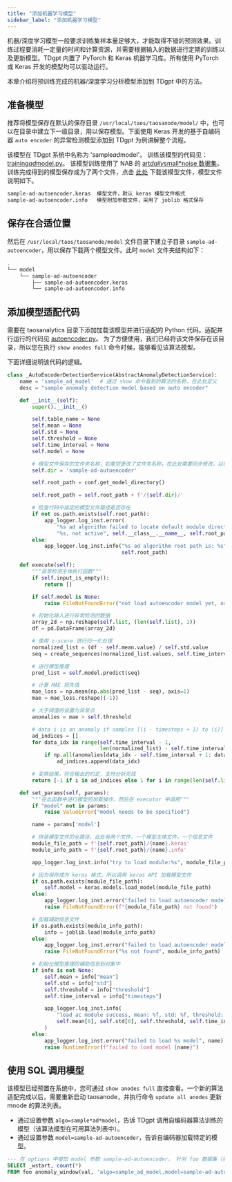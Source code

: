 ```yaml
---
title: "添加机器学习模型"
sidebar_label: "添加机器学习模型"
---
```


机器/深度学习模型一般要求训练集样本量足够大，才能取得不错的预测效果。训练过程要消耗一定量的时间和计算资源，并需要根据输入的数据进行定期的训练以及更新模型。TDgpt 内置了 PyTorch 和 Keras 机器学习库。所有使用 PyTorch 或 Keras 开发的模型均可以驱动运行。

本章介绍将预训练完成的机器/深度学习分析模型添加到 TDgpt 中的方法。

## 准备模型

推荐将模型保存在默认的保存目录 `/usr/local/taos/taosanode/model/` 中，也可以在目录中建立下一级目录，用以保存模型。下面使用 Keras 开发的基于自编码器 `auto encoder` 的异常检测模型添加到 TDgpt 为例讲解整个流程。

该模型在 TDgpt 系统中名称为 'sample*ad*model'。
训练该模型的代码见：[training*ad*model.py](https://github.com/taosdata/TDengine/tree/main/tools/tdgpt/taosanalytics/misc/training*ad*model.py)。
该模型训练使用了 NAB 的 [art*daily*small*noise 数据集](https://raw.githubusercontent.com/numenta/NAB/master/data/artificialNoAnomaly/art*daily*small*noise.csv)。
训练完成得到的模型保存成为了两个文件，点击 [此处](https://github.com/taosdata/TDengine/blob/main/tools/tdgpt/model/sample-ad-autoencoder/) 下载该模型文件，模型文件说明如下。

```bash
sample-ad-autoencoder.keras  模型文件，默认 keras 模型文件格式
sample-ad-autoencoder.info   模型附加参数文件，采用了 joblib 格式保存
```

## 保存在合适位置

然后在 `/usr/local/taos/taosanode/model` 文件目录下建立子目录 `sample-ad-autoencoder`，用以保存下载两个模型文件。此时 `model` 文件夹结构如下：

```bash
.
└── model
    └── sample-ad-autoencoder
        ├── sample-ad-autoencoder.keras
        └── sample-ad-autoencoder.info
```

## 添加模型适配代码

需要在 taosanalytics 目录下添加加载该模型并进行适配的 Python 代码。适配并行运行的代码见 [autoencoder.py](https://github.com/taosdata/TDengine/blob/main/tools/tdgpt/taosanalytics/algo/ad/autoencoder.py)。
为了方便使用，我们已经将该文件保存在该目录，所以您在执行 `show anodes full` 命令时候，能够看见该算法模型。

下面详细说明该代码的逻辑。

```python
class _AutoEncoderDetectionService(AbstractAnomalyDetectionService):
    name = 'sample_ad_model'  # 通过 show 命令看到的算法的名称，在此处定义
    desc = "sample anomaly detection model based on auto encoder"

    def __init__(self):
        super().__init__()

        self.table_name = None
        self.mean = None
        self.std = None
        self.threshold = None
        self.time_interval = None
        self.model = None

        # 模型文件保存的文件夹名称，如果您更改了文件夹名称，在此处需要同步修改，以确保代码可以正确加载模型文件
        self.dir = 'sample-ad-autoencoder'  

        self.root_path = conf.get_model_directory()

        self.root_path = self.root_path + f'/{self.dir}/'

        # 检查代码中指定的模型文件路径是否存在
        if not os.path.exists(self.root_path):
            app_logger.log_inst.error(
                "%s ad algorithm failed to locate default module directory:"
                "%s, not active", self.__class__.__name__, self.root_path)
        else:
            app_logger.log_inst.info("%s ad algorithm root path is: %s", self.__class__.__name__,
                                     self.root_path)

    def execute(self):
        """异常检测主体执行函数"""
        if self.input_is_empty():
            return []

        if self.model is None:
            raise FileNotFoundError("not load autoencoder model yet, or load model failed")

        # 初始化输入进行异常检测的数据
        array_2d = np.reshape(self.list, (len(self.list), 1))
        df = pd.DataFrame(array_2d)

        # 使用 z-score 进行归一化处理
        normalized_list = (df - self.mean.value) / self.std.value
        seq = create_sequences(normalized_list.values, self.time_interval)

        # 进行模型推理
        pred_list = self.model.predict(seq)

        # 计算 MAE 损失值
        mae_loss = np.mean(np.abs(pred_list - seq), axis=1)
        mae = mae_loss.reshape((-1))

        # 大于阈值的设置为异常点
        anomalies = mae > self.threshold

        # data i is an anomaly if samples [(i - timesteps + 1) to (i)] are anomalies
        ad_indices = []
        for data_idx in range(self.time_interval - 1,
                              len(normalized_list) - self.time_interval + 1):
            if np.all(anomalies[data_idx - self.time_interval + 1: data_idx]):
                ad_indices.append(data_idx)

        # 变换结果，符合输出的约定，支持分析完成
        return [-1 if i in ad_indices else 1 for i in range(len(self.list))]

    def set_params(self, params):
        """在此函数中进行模型的加载操作，然后在 executor 中调用"""
        if "model" not in params:
            raise ValueError("model needs to be specified")

        name = params['model']

        # 拼装模型文件的全路径，此处有两个文件，一个模型主体文件，一个信息文件
        module_file_path = f'{self.root_path}/{name}.keras'
        module_info_path = f'{self.root_path}/{name}.info'

        app_logger.log_inst.info("try to load module:%s", module_file_path)

        # 因为保存成为 keras 格式，所以调用 keras API 加载模型文件
        if os.path.exists(module_file_path):
            self.model = keras.models.load_model(module_file_path)
        else:
            app_logger.log_inst.error("failed to load autoencoder model file: %s", module_file_path)
            raise FileNotFoundError(f"{module_file_path} not found")

        # 加载辅助信息文件
        if os.path.exists(module_info_path):
            info = joblib.load(module_info_path)
        else:
            app_logger.log_inst.error("failed to load autoencoder model file: %s", module_file_path)
            raise FileNotFoundError("%s not found", module_info_path)

        # 初始化模型推理的辅助信息到对象中
        if info is not None:
            self.mean = info["mean"]
            self.std = info["std"]
            self.threshold = info["threshold"]
            self.time_interval = info["timesteps"]

            app_logger.log_inst.info(
                "load ac module success, mean: %f, std: %f, threshold: %f, time_interval: %d",
                self.mean[0], self.std[0], self.threshold, self.time_interval
            )
        else:
            app_logger.log_inst.error("failed to load %s model", name)
            raise RuntimeError(f"failed to load model {name}")
```

## 使用 SQL 调用模型

该模型已经预置在系统中，您可通过 `show anodes full` 直接查看。一个新的算法适配完成以后，需要重新启动 taosanode，并执行命令 `update all anodes` 更新 mnode 的算法列表。

- 通过设置参数 `algo=sample*ad*model`，告诉 TDgpt 调用自编码器算法训练的模型（该算法模型在可用算法列表中）。
- 通过设置参数 `model=sample-ad-autoencoder`，告诉自编码器加载特定的模型。

```SQL
--- 在 options 中增加 model 参数 sample-ad-autoencoder， 针对 foo 数据集（表）训练的采用自编码器的异常检测模型进行异常检测
SELECT _wstart, count(*) 
FROM foo anomaly_window(val, 'algo=sample_ad_model,model=sample-ad-autoencoder');
```
